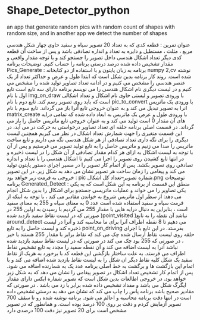 # Shape_Detector_python
an app that generate random pics with random count of shapes with random size, and in another app we detect the number of shapes

عنوان تمرین : قطعه کدی که به تعداد 20 تصویر سیاه و سفید حاوی چهار شکل هندسی مربع ، مثلث ، مستطیل و دایره به تعداد و انداره تصادفی باشد و پس از ساخت آن قطعه کدی دیگر تعداد اشکال هندسی داخل تصویر را جستجو کند و با توجه مقدار واقعی و مقدار تشخیص داده شده درصد درستی برنامه را حساب کنیم. توضیحات برنامه Pics_Generate : برنامه به زبان پایتون و با استفاده از دو کتابخانه numpy 2,cv نوشته شده است. روند کار برنامه بدین شکل است که ابتدا طول و عرض و حداکثر تعداد از یک عنصر هندسی را مشخص می کنیم و در ادامه تعداد تصاویر تولید شده را مشخص می کنیم و در لیست دیگری نام اشکال هندسی را می نویسم برنامه دارای سه تابع است تابع اول با نام img_on_draw با ورودی تصویر و لیستی حاوی نام اشکال و تعداد اشکالی است که باید روی تصویر رسم کند. تابع دوم با نام pic_to_convert با ورودی یک ماتریس انرا به تصویر تبدیل می کند و به عنوان خروجی تابع آنرا باز می گرداند. تابع سوم با نام matrix_create با ورودی طول و عرص یک ماتریس به ابعاد داده شده که تمامی درایه های آن مقدار 0 است تولید می کند و به عنوان خروجی تابع ماتریس حاصل را باز می گرداند. در قسمت اصلی برنامه حلقه ای تعداد تصاویر درخواستی به حرکت در می آید، در این قسمت متغیری را جهت شمارش تعداد اشکال در نظر می گیریم همچنین لیست دیگری را برای نگه داری تعداد تصادفی از هر شکل هندسی نگه می داریم و تابع ساخت ماتریس را صدا می زنیم و ماتریس حاصل را به تابع تولید تصویر می فرستیم و پس از آن با توجه به لیست اشکال به ازای هر کدام مقدار تصادفی از آن شکل را در لیست ذخیره و در انتها تابع کشیدن روی تصویر را اجرا می کنیم تا اشکال هندسی را با تعداد و اندازه تصادفی روی تصویر بکشد. پس از اتمام کار تصویر را در مسیر اجرای دستور پایتون تولید می کند و پیغامی را زمان ساخت هر تصویر نشان می دهد به شکل زیر. در این تصویر خروجی به فرمت زیر خواهد بود : pic شماره تصویر–تعداد کل اشکال.png توضیحات برنامه Generated_Detect : منطق این قسمت از برنامه به این شکل است که به یکی یکی تصاویر را می خواند و عملیات ماتریسی جستجو برای اشکال را بدین شکل انجام می دهد: از سطر اول ماتریس شروع به خواندن مقادیر می کند ، با توجه به اینکه از فرمت سیاه و سفید استفاده شده است عدد 0 به معنای سیاه و 255 به معنای سفید است ، بنابراین به دنبال درایه هایی با مقدار 255 می گردیم با رسیدن به اولین 255 در صورتی که در لیست نقاط سفید بازدید شده )point_visited )نباشد آن نقطه را به تابع around_detect می دهیم تا 8 نقطه اطراف آنرا برای ما محاسبه کند و آنرا در لیست ذخیره کند و لیست حاصل را به تابع point_on_driving بفرستد. در این تابع با اجرای حلقه روی لیست نقاط ارسال شده چک می کند که نقاط برابر با مقدار 255 هستند یا خیر ، در صورتی که 255 بود چک می کند در صورتی که در لیست نقاط سفید بازدید شده نباشد آنرا به لیست اضافه می کند و آن نقطه سفید را مجدد به تابع تشخیص نقاط اطراف می فرستد. به علت ساختار بازگشی این قطعه کد با برخورد به هریک از نقاط سفید یک شکل کلیه نقاط دیگر ان شکل را به لیست نقاط بازدید شده اضافه می کند و با اتمام این بازگشت ها و برگشت به خط اصلی برنامه عدد یک به شمارنده اضافه می شود. پس از اتمام کار تشخیص تعداد اشکال در تصویر پیغامی را نشان می دهد که به شکل زیر خواهد بود. در خروجی اطالعات بدین شکل است که تصویر شماره ایکس دارای مقدار ایگرگ شکل می باشد و مقداد تشخیص داده شده برابر با زد می باشد . در صورتی که مقادیر صحیح باشد برنامه پاس را چاپ می کند که نشان می دهد به درستی تشخیص داده است در انتها دقت برنامه محاسبه و اعالم می شود. برنامه نوشته شده رو تا سقف 700 تصویر آزمایش کردم و دقت بر روی 100 درصد بوده است. و همانطور که در تصویر مشخص است برای 20 تصویر نیز دقت 100 درصدی دارد
